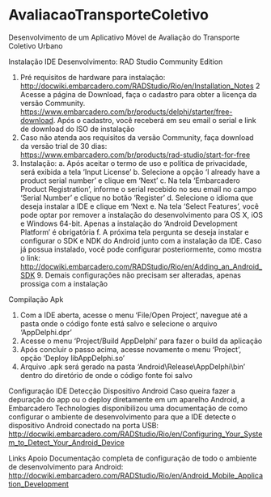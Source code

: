 # AvaliacaoTransporteColetivo
Desenvolvimento de um Aplicativo Móvel de Avaliação do Transporte Coletivo Urbano


Instalação IDE Desenvolvimento: RAD Studio Community Edition
  1. Pré requisitos de hardware para instalação: http://docwiki.embarcadero.com/RADStudio/Rio/en/Installation_Notes
  2 Acesse a página de Download, faça o cadastro para obter a licença da versão Community.  https://www.embarcadero.com/br/products/delphi/starter/free-download. Após o cadastro, você receberá em seu email o serial e link de download do ISO de instalação
  3. Caso não atenda aos requisitos da versão Community, faça download da versão trial de 30 dias: https://www.embarcadero.com/br/products/rad-studio/start-for-free
  4. Instalação:
    a. Após aceitar o termo de uso e política de privacidade, será exibida a tela ‘Input License’
    b. Selecione a opção ‘I already have a product serial number’ e clique em ‘Next’
    c. Na tela ‘Embarcadero Product Registration’, informe o serial recebido no seu email no campo ‘Serial Number’ e clique no botão ‘Register’
    d. Selecione o idioma que deseja instalar a IDE e clique em ‘Next
    e. Na tela ‘Select Features’, você pode optar por remover a instalação do desenvolvimento para OS X, iOS e Windows 64-bit. Apenas a instalação do ‘Android Development Platform’ é obrigatória
    f. A próxima tela pergunta se deseja instalar e configurar o SDK e NDK do Android junto com a instalação da IDE. Caso já possua instalado, você pode configurar posteriormente, como mostra o link: http://docwiki.embarcadero.com/RADStudio/Rio/en/Adding_an_Android_SDK
    9. Demais configurações não precisam ser alteradas, apenas prossiga com a instalação

Compilação Apk
  1. Com a IDE aberta, acesse o menu ‘File/Open Project’, navegue até a pasta onde o código fonte está salvo e selecione o arquivo ‘AppDelphi.dpr’
  2. Acesse o menu ‘Project/Build AppDelphi’ para fazer o build da aplicação
  3. Após concluir o passo acima, acesse novamente o menu ‘Project’, opção ‘Deploy libAppDelphi.so’
  4. Arquivo .apk será gerado na pasta ‘Android\Release\AppDelphi\bin’ dentro do diretório de onde o código fonte foi salvo

Configuração IDE Detecção Dispositivo Android
  Caso queira fazer a depuração do app ou o deploy diretamente em um aparelho Android, a Embarcadero Technologies disponibilizou uma documentação de como configurar o ambiente de desenvolvimento para que a IDE detecte o dispositivo Android conectado na porta USB: http://docwiki.embarcadero.com/RADStudio/Rio/en/Configuring_Your_System_to_Detect_Your_Android_Device

Links Apoio
  Documentação completa de configuração de todo o ambiente de desenvolvimento para Android: http://docwiki.embarcadero.com/RADStudio/Rio/en/Android_Mobile_Application_Development

